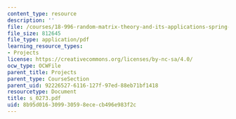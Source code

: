 ```yaml
---
content_type: resource
description: ''
file: /courses/18-996-random-matrix-theory-and-its-applications-spring-2004/8b95d016309930598ececb496e983f2c_s_0273.pdf
file_size: 812645
file_type: application/pdf
learning_resource_types:
- Projects
license: https://creativecommons.org/licenses/by-nc-sa/4.0/
ocw_type: OCWFile
parent_title: Projects
parent_type: CourseSection
parent_uid: 92226527-6116-127f-97ed-88eb71bf1418
resourcetype: Document
title: s_0273.pdf
uid: 8b95d016-3099-3059-8ece-cb496e983f2c
---
```

